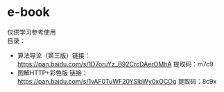 # e-book
仅供学习参考使用  
目录：
+ 算法导论（第三版）链接：https://pan.baidu.com/s/1D7oruYz_B92CrcDAerOMhA  提取码：m7c9
+ 图解HTTP+彩色版 链接：https://pan.baidu.com/s/1vAF0TuWF20YSlbWy0xOCOg   提取码：8c9x
